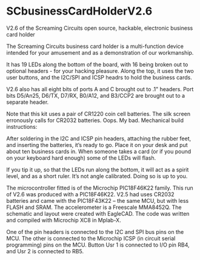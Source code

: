 # SCbusinessCardHolderV2.6
V2.6 of the Screaming Circuits open source, hackable, electronic business card holder 

The Screaming Circuits business card holder is a multi-function device intended for your amusement and as a demonstration of our workmanship.

It has 19 LEDs along the bottom of the board, with 16 being broken out to optional headers - for your hacking pleasure. Along the top, it uses the two user buttons, and the I2C/SPI and ICSP headrs to hold the business cards.

V2.6 also has all eight bits of ports A and C brought out to .1" headers. Port bits D5/An25, D6/TX, D7/RX, B0/A12, and B3/CCP2 are brought out to a separate header.

Note that this kit uses a pair of CR1220 coin cell batteries. The silk screen erronously calls for CR2032 batteries. Oops. My bad.
Mechanical build instructions:

After soldering in the I2C and ICSP pin headers, attaching the rubber feet, and inserting the batteries, it’s ready to go. Place it on your desk and put about ten business cards in. When someone takes a card (or if you pound on your keyboard hard enough) some of the LEDs will flash.

If you tip it up, so that the LEDs run along the bottom, it will act as a spirit level, and as a short ruler. It’s not angle calibrated. Doing so is up to you.

The microcontroller fitted is of the Microchip PIC18F46K22 family. This run of V2.6 was produced with a PIC18F46K22. V2.5 had uses CR2032 batteries and came with the PIC18F43K22 – the same MCU, but with less FLASH and SRAM. The accelerometer is a Freescale MMA8452Q. The schematic and layout were created with EagleCAD. The code was written and compiled with Microchip XC8 in Mplab-X.

One of the pin headers is connected to the I2C and SPI bus pins on the MCU. The other is connected to the Microchip ICSP (in circuit serial programming) pins on the MCU. Button Usr 1 is connected to I/O pin RB4, and Usr 2 is connected to RB5.
